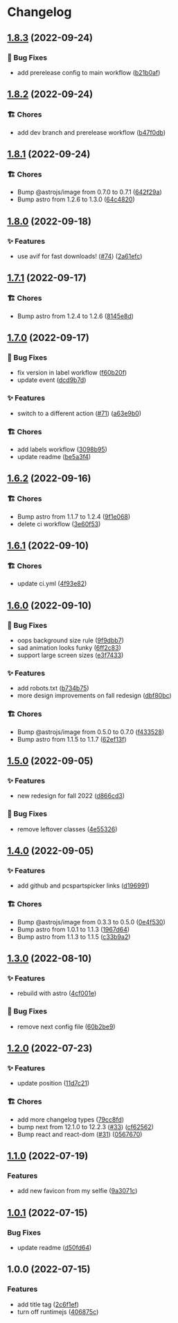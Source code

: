 # Changelog

## [1.8.3](https://github.com/artmsilva/artmsilva.com/compare/v1.8.2...v1.8.3) (2022-09-24)


### 🐛 Bug Fixes

* add prerelease config to main workflow ([b21b0af](https://github.com/artmsilva/artmsilva.com/commit/b21b0af9b065cbf9c62ed3b8e46d4d2e87147e37))

## [1.8.2](https://github.com/artmsilva/artmsilva.com/compare/v1.8.1...v1.8.2) (2022-09-24)


### 🏗 Chores

* add dev branch and prerelease workflow ([b47f0db](https://github.com/artmsilva/artmsilva.com/commit/b47f0dbd320cb60258b1fd7a521c0d9644241475))

## [1.8.1](https://github.com/artmsilva/artmsilva.com/compare/v1.8.0...v1.8.1) (2022-09-24)


### 🏗 Chores

* Bump @astrojs/image from 0.7.0 to 0.7.1 ([642f29a](https://github.com/artmsilva/artmsilva.com/commit/642f29a76ef06e13b1e7bfc4b8067226375e3d11))
* Bump astro from 1.2.6 to 1.3.0 ([64c4820](https://github.com/artmsilva/artmsilva.com/commit/64c4820c48de3cd31eb75e54fc4cc43fc2172325))

## [1.8.0](https://github.com/artmsilva/artmsilva.com/compare/v1.7.1...v1.8.0) (2022-09-18)


### ✨ Features

* use avif for fast downloads! ([#74](https://github.com/artmsilva/artmsilva.com/issues/74)) ([2a61efc](https://github.com/artmsilva/artmsilva.com/commit/2a61efcffa037c23440ad67d992da4efa24e37ed))

## [1.7.1](https://github.com/artmsilva/artmsilva.com/compare/v1.7.0...v1.7.1) (2022-09-17)


### 🏗 Chores

* Bump astro from 1.2.4 to 1.2.6 ([8145e8d](https://github.com/artmsilva/artmsilva.com/commit/8145e8d1bafce2d27c06c0f62aa86e2caed7c10c))

## [1.7.0](https://github.com/artmsilva/artmsilva.com/compare/v1.6.2...v1.7.0) (2022-09-17)


### 🐛 Bug Fixes

* fix version in label workflow ([f60b20f](https://github.com/artmsilva/artmsilva.com/commit/f60b20f95deab1211c0b46604983aa2dc4a32e98))
* update event ([dcd9b7d](https://github.com/artmsilva/artmsilva.com/commit/dcd9b7d1c023731dcbb97c4a6b7f3deabefd070a))


### ✨ Features

* switch to a different action ([#71](https://github.com/artmsilva/artmsilva.com/issues/71)) ([a63e9b0](https://github.com/artmsilva/artmsilva.com/commit/a63e9b060bd0cb6a131080ccf45247dde2d9d7e7))


### 🏗 Chores

* add labels workflow ([3098b95](https://github.com/artmsilva/artmsilva.com/commit/3098b95c33ced0e9ea44b520a44927a790983e7a))
* update readme ([be5a3f4](https://github.com/artmsilva/artmsilva.com/commit/be5a3f4c02c31b49d24585eb9a634e645587e4f9))

## [1.6.2](https://github.com/artmsilva/artmsilva.com/compare/v1.6.1...v1.6.2) (2022-09-16)


### 🏗 Chores

* Bump astro from 1.1.7 to 1.2.4 ([9f1e068](https://github.com/artmsilva/artmsilva.com/commit/9f1e0681952e3add89306eef47b3869906b88f48))
* delete ci workflow ([3e60f53](https://github.com/artmsilva/artmsilva.com/commit/3e60f53b4de661f068560d44549296eddb0fec13))

## [1.6.1](https://github.com/artmsilva/artmsilva.com/compare/v1.6.0...v1.6.1) (2022-09-10)


### 🏗 Chores

* update ci.yml ([4f93e82](https://github.com/artmsilva/artmsilva.com/commit/4f93e82605ccade9c6dcc40fcd6fe09c04b00943))

## [1.6.0](https://github.com/artmsilva/artmsilva.com/compare/v1.5.0...v1.6.0) (2022-09-10)


### 🐛 Bug Fixes

* oops background size rule ([9f9dbb7](https://github.com/artmsilva/artmsilva.com/commit/9f9dbb7235019d913d43fb8d301dfcc31457a4b0))
* sad animation looks funky ([6ff2c83](https://github.com/artmsilva/artmsilva.com/commit/6ff2c8316364910927e87593aa8a228af1fe08b5))
* support large screen sizes ([e3f7433](https://github.com/artmsilva/artmsilva.com/commit/e3f74335a7d982081984ae1548b5c4b40c36bbc4))


### ✨ Features

* add robots.txt ([b734b75](https://github.com/artmsilva/artmsilva.com/commit/b734b754f180d96a493abb1c170d26d2286fa079))
* more design improvements on fall redesign ([dbf80bc](https://github.com/artmsilva/artmsilva.com/commit/dbf80bc79c69381a55846810ebf76af108379827))


### 🏗 Chores

* Bump @astrojs/image from 0.5.0 to 0.7.0 ([f433528](https://github.com/artmsilva/artmsilva.com/commit/f433528d5b15e0c6df29d1849b5c46905862dd18))
* Bump astro from 1.1.5 to 1.1.7 ([62ef13f](https://github.com/artmsilva/artmsilva.com/commit/62ef13f92c46253d69a2cc1b6075cd636ee72bc3))

## [1.5.0](https://github.com/artmsilva/personal-website/compare/v1.4.0...v1.5.0) (2022-09-05)


### ✨ Features

* new redesign for fall 2022 ([d866cd3](https://github.com/artmsilva/personal-website/commit/d866cd39f6bb0d94b9f710c4fbf45af416ef64f9))


### 🐛 Bug Fixes

* remove leftover classes ([4e55326](https://github.com/artmsilva/personal-website/commit/4e553269f92b6710a65306d482d1258604bebfe3))

## [1.4.0](https://github.com/artmsilva/personal-website/compare/v1.3.0...v1.4.0) (2022-09-05)


### ✨ Features

* add github and pcspartspicker links ([d196991](https://github.com/artmsilva/personal-website/commit/d19699195f785ce350b1bcaf78dcfb74459f019b))


### 🏗 Chores

* Bump @astrojs/image from 0.3.3 to 0.5.0 ([0e4f530](https://github.com/artmsilva/personal-website/commit/0e4f530e6432dc35c579398a6568a9749fac4c15))
* Bump astro from 1.0.1 to 1.1.3 ([1967d64](https://github.com/artmsilva/personal-website/commit/1967d643a138b9dfe5710986b94ad38a997274ed))
* Bump astro from 1.1.3 to 1.1.5 ([c33b9a2](https://github.com/artmsilva/personal-website/commit/c33b9a21903a2258833e79a14cd297f30d359e8c))

## [1.3.0](https://github.com/artmsilva/personal-website/compare/v1.2.0...v1.3.0) (2022-08-10)


### ✨ Features

* rebuild with astro ([4cf001e](https://github.com/artmsilva/personal-website/commit/4cf001e278ef6cdb1609ca9854db5b00bf5349a4))


### 🐛 Bug Fixes

* remove next config file ([60b2be9](https://github.com/artmsilva/personal-website/commit/60b2be97cdb945906bebbb72a3873df98465f14d))

## [1.2.0](https://github.com/artmsilva/personal-website/compare/v1.1.0...v1.2.0) (2022-07-23)


### ✨ Features

* update position ([11d7c21](https://github.com/artmsilva/personal-website/commit/11d7c21f24e888318c2cbff65378cae00efbf5be))


### 🏗 Chores

* add more changelog types ([79cc8fd](https://github.com/artmsilva/personal-website/commit/79cc8fd39ac10a9aa0edc81fd4a030a45212a6f4))
* bump next from 12.1.0 to 12.2.3 ([#33](https://github.com/artmsilva/personal-website/issues/33)) ([cf62562](https://github.com/artmsilva/personal-website/commit/cf62562138f7316efb2b05d157780c30e3df4838))
* Bump react and react-dom ([#31](https://github.com/artmsilva/personal-website/issues/31)) ([0567670](https://github.com/artmsilva/personal-website/commit/0567670e0cedc8eed974efe6b5c9113498294e47))

## [1.1.0](https://github.com/artmsilva/personal-website/compare/v1.0.1...v1.1.0) (2022-07-19)


### Features

* add new favicon from my selfie ([9a3071c](https://github.com/artmsilva/personal-website/commit/9a3071c39f89dbe6b5ace5a4180a968dad73531a))

## [1.0.1](https://github.com/artmsilva/personal-website/compare/v1.0.0...v1.0.1) (2022-07-15)


### Bug Fixes

* update readme ([d50fd64](https://github.com/artmsilva/personal-website/commit/d50fd64f363eebacffcb1684b8a0ea196685c8d3))

## 1.0.0 (2022-07-15)


### Features

* add title tag ([2c6f1ef](https://github.com/artmsilva/personal-website/commit/2c6f1ef551736b5f8778ed69962a2daf9b175127))
* turn off runtimejs ([406875c](https://github.com/artmsilva/personal-website/commit/406875cc6b00d9f515fcd94552aa4ad37aef2b69))
